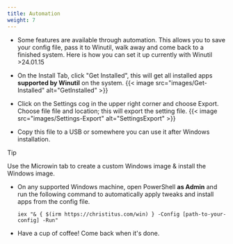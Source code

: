 ```yaml
---
title: Automation
weight: 7
---
```


* Some features are available through automation. This allows you to save your config file, pass it to Winutil, walk away and come back to a finished system. Here is how you can set it up currently with Winutil >24.01.15

* On the Install Tab, click "Get Installed", this will get all installed apps **supported by Winutil** on the system.
{{< image src="images/Get-Installed" alt="GetInstalled" >}}

* Click on the Settings cog in the upper right corner and choose Export. Choose file file and location; this will export the setting file.
{{< image src="images/Settings-Export" alt="SettingsExport" >}}

* Copy this file to a USB or somewhere you can use it after Windows installation.

> [!TIP]
> Use the Microwin tab to create a custom Windows image & install the Windows image.

* On any supported Windows machine, open PowerShell **as Admin** and run the following command to automatically apply tweaks and install apps from the config file.
    ```
    iex "& { $(irm https://christitus.com/win) } -Config [path-to-your-config] -Run"
    ```
* Have a cup of coffee! Come back when it's done.
